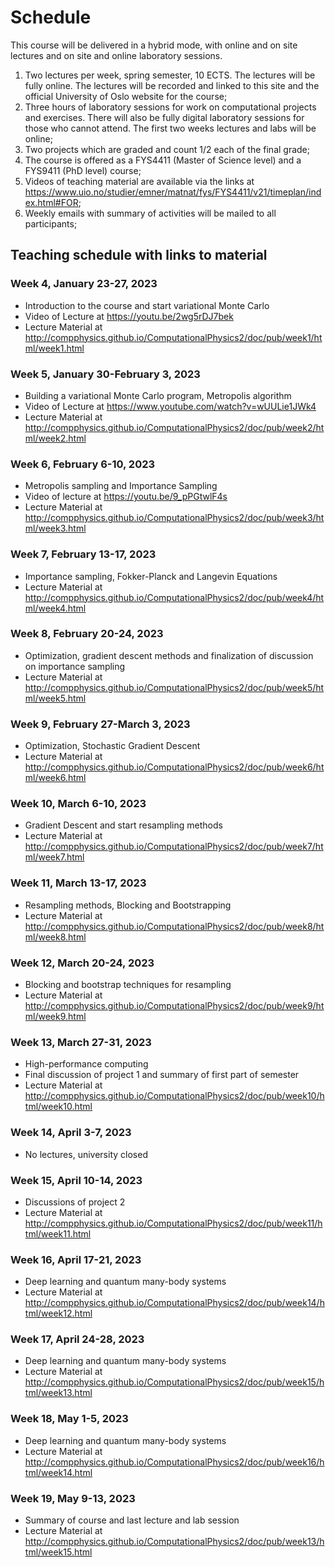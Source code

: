 # Schedule
This course will be delivered in a hybrid mode, with online and on site lectures and on site and online laboratory sessions. 

1. Two lectures per week, spring semester, 10 ECTS. The lectures will be fully online. The lectures will be recorded and linked to this site and the official University of Oslo website for the course;
2. Three hours of laboratory sessions for work on computational projects and exercises. There will  also be fully digital laboratory sessions for those who cannot attend. The first two weeks lectures and labs will be online;
3. Two projects which are graded and count 1/2 each of the final grade;
4. The course is offered as a FYS4411 (Master of Science level) and a FYS9411 (PhD level) course;
5. Videos of teaching material are available via the links at https://www.uio.no/studier/emner/matnat/fys/FYS4411/v21/timeplan/index.html#FOR;
6. Weekly emails with summary of activities will be mailed to all participants;


## Teaching schedule with links to material


###  Week 4, January 23-27, 2023
- Introduction to the course and start variational Monte Carlo
- Video of Lecture at https://youtu.be/2wg5rDJ7bek
- Lecture Material at http://compphysics.github.io/ComputationalPhysics2/doc/pub/week1/html/week1.html

###  Week 5, January 30-February 3, 2023
- Building a variational Monte Carlo program, Metropolis algorithm
- Video of Lecture at https://www.youtube.com/watch?v=wUULie1JWk4
- Lecture Material at http://compphysics.github.io/ComputationalPhysics2/doc/pub/week2/html/week2.html

### Week 6, February 6-10, 2023
- Metropolis sampling and Importance Sampling
- Video of lecture at https://youtu.be/9_pPGtwlF4s
- Lecture Material at http://compphysics.github.io/ComputationalPhysics2/doc/pub/week3/html/week3.html

### Week 7, February 13-17, 2023

- Importance sampling, Fokker-Planck and Langevin Equations
- Lecture Material at http://compphysics.github.io/ComputationalPhysics2/doc/pub/week4/html/week4.html

### Week 8, February 20-24, 2023

- Optimization, gradient descent methods and finalization of discussion on importance sampling
- Lecture Material at http://compphysics.github.io/ComputationalPhysics2/doc/pub/week5/html/week5.html


### Week 9, February 27-March 3, 2023

- Optimization, Stochastic Gradient Descent
- Lecture Material at http://compphysics.github.io/ComputationalPhysics2/doc/pub/week6/html/week6.html


### Week 10, March 6-10, 2023

- Gradient Descent and start resampling methods
- Lecture Material at http://compphysics.github.io/ComputationalPhysics2/doc/pub/week7/html/week7.html


### Week 11, March 13-17, 2023

- Resampling methods, Blocking and Bootstrapping
- Lecture Material at http://compphysics.github.io/ComputationalPhysics2/doc/pub/week8/html/week8.html


### Week 12, March 20-24, 2023

- Blocking and bootstrap techniques for resampling
- Lecture Material at http://compphysics.github.io/ComputationalPhysics2/doc/pub/week9/html/week9.html


### Week 13, March  27-31, 2023

- High-performance computing
- Final discussion of project 1 and summary of first part of semester
- Lecture Material at http://compphysics.github.io/ComputationalPhysics2/doc/pub/week10/html/week10.html

### Week 14, April 3-7, 2023

- No lectures, university closed

### Week 15, April 10-14, 2023

- Discussions of project 2
- Lecture Material at http://compphysics.github.io/ComputationalPhysics2/doc/pub/week11/html/week11.html

### Week 16, April  17-21, 2023

- Deep learning and quantum many-body systems
- Lecture Material at http://compphysics.github.io/ComputationalPhysics2/doc/pub/week14/html/week12.html


### Week 17, April 24-28, 2023

- Deep learning and quantum many-body systems
- Lecture Material at http://compphysics.github.io/ComputationalPhysics2/doc/pub/week15/html/week13.html


### Week 18, May 1-5, 2023

- Deep learning and quantum many-body systems
- Lecture Material at http://compphysics.github.io/ComputationalPhysics2/doc/pub/week16/html/week14.html


### Week 19, May 9-13, 2023


- Summary of course and last lecture and lab session
- Lecture Material at http://compphysics.github.io/ComputationalPhysics2/doc/pub/week13/html/week15.html


